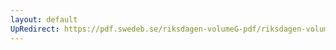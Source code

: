 ```yaml
---
layout: default
UpRedirect: https://pdf.swedeb.se/riksdagen-volumeG-pdf/riksdagen-volumeG-pdf/data/198182/reg_198182__reg_01/reg_198182__reg_01_0014.pdf
---
```

